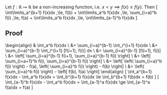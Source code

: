 Let $f: \mathbb{R} \mapsto \mathbb{R}$ be a non-increasing function,
i.e. $x < y \implies f(x) \ge f(y)$. Then
\[ \int\limits_a^{b+1} f(x)dx \,\le\, f(b) + \int\limits_a^b f(x)dx
\,\le\, \sum_{i=a}^b f(i) \,\le\, f(a) + \int\limits_a^b f(x)dx \,\le\, \int\limits_{a-1}^b f(x)dx \]

## Proof

\begin{align}
& \int_a^b f(x)dx
\\ &= \sum_{i=a}^{b-1} \int_i^{i+1} f(x)dx
\\ &= \sum_{i=a}^{b-1} \int_i^{i+1} [f(i+1), f(i)] dx
\\ &= \sum_{i=a}^{b-1} [f(i+1), f(i)]
\\ &= \left[ \sum_{i=a}^{b-1} f(i+1), \sum_{i=a}^{b-1} f(i) \right]
\\ &= \left[ \sum_{i=a+1}^b f(i), \sum_{i=a}^{b-1} f(i) \right]
\\ &= \left[ \left( \sum_{i=a}^b f(i) \right) - f(a), \left( \sum_{i=a}^b f(i) \right) - f(b) \right]
\\ &= \left( \sum_{i=a}^b f(i) \right) - \left[ f(b), f(a) \right]
\end{align}
\[ \int_a^{b+1} f(x)dx - \int_a^b f(x)dx = \int_b^{b+1} f(x)dx
\le \int_b^{b+1} f(b)dx = f(b) \]
\[ \int_{a-1}^b f(x)dx - \int_a^b f(x)dx = \int_{a-1}^a f(x)dx
\ge \int_{a-1}^a f(a)dx = f(a) \]

